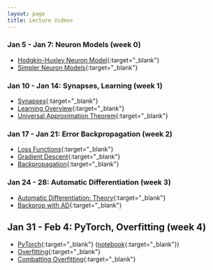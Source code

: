 ```yaml
---
layout: page
title: Lecture Videos
---
```


### Jan 5 - Jan 7: Neuron Models (week 0)
- [Hodgkin-Huxley Neuron Model](https://youtu.be/uBHW5Rs7qsA){:target="_blank"}
- [Simpler Neuron Models](https://youtu.be/0FF1Y8triwE){:target="_blank"}

### Jan 10 - Jan 14: Synapses, Learning (week 1)
- [Synapses](https://youtu.be/tBqKqKEo0Hk){:target="_blank"}
- [Learning Overview](https://youtu.be/Fval5RnSErU){:target="_blank"}
- [Universal Approximation Theorem](https://youtu.be/QN6N1178cp0){:target="_blank"}

### Jan 17 - Jan 21: Error Backpropagation (week 2)
- [Loss Functions](https://youtu.be/K6y7EWTU5DY){:target="_blank"}
- [Gradient Descent](https://youtu.be/oIkHlgqrRkc){:target="_blank"}
- [Backpropagation](https://youtu.be/OTGZ-bsWggY){:target="_blank"}

### Jan 24 - 28: Automatic Differentiation (week 3)
- [Automatic Differentiation: Theory](https://youtu.be/JGflXZluIaA){:target="_blank"}
- [Backprop with AD](https://youtu.be/C2bxsjvuVA4){:target="_blank"}

## Jan 31 - Feb 4: PyTorch, Overfitting (week 4)
- [PyTorch](https://youtu.be/ZaJrVpcM9Gs){:target="_blank"} ([notebook](https://www.dropbox.com/s/vtqeiasfboblv5r/PyTorch.ipynb?dl=0){:target="_blank"})
- [Overfitting](https://youtu.be/nT5BICG7BPA){:target="_blank"}
- [Combatting Overfitting](https://youtu.be/yQ8sTeZYFCE){:target="_blank"}
